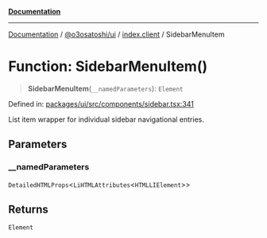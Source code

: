 [**Documentation**](../../../../README.md)

***

[Documentation](../../../../README.md) / [@o3osatoshi/ui](../../README.md) / [index.client](../README.md) / SidebarMenuItem

# Function: SidebarMenuItem()

> **SidebarMenuItem**(`__namedParameters`): `Element`

Defined in: [packages/ui/src/components/sidebar.tsx:341](https://github.com/o3osatoshi/experiment/blob/54ab00df974a3e9f8283fbcd8c611ed1e0274132/packages/ui/src/components/sidebar.tsx#L341)

List item wrapper for individual sidebar navigational entries.

## Parameters

### \_\_namedParameters

`DetailedHTMLProps`\<`LiHTMLAttributes`\<`HTMLLIElement`\>\>

## Returns

`Element`
